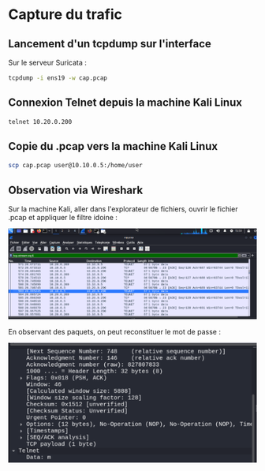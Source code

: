 # Capture du trafic

## Lancement d'un tcpdump sur l'interface

Sur le serveur Suricata : 
```bash
tcpdump -i ens19 -w cap.pcap
```

## Connexion Telnet depuis la machine Kali Linux

```bash
telnet 10.20.0.200
```

## Copie du .pcap vers la machine Kali Linux 

```bash
scp cap.pcap user@10.10.0.5:/home/user
```

## Observation via Wireshark

Sur la machine Kali, aller dans l'explorateur de fichiers, ouvrir le fichier .pcap et appliquer le filtre idoine : 

<p align="center">
    <img src="wireshark.png" alt="wireshark" style="width: 800px;" />
</p>

En observant des paquets, on peut reconstituer le mot de passe :

<p align="center">
    <img src="mdp.png" alt="mdp" style="width: 800px;" />
</p>